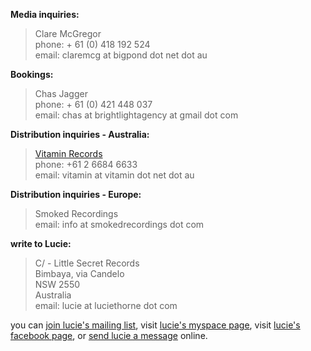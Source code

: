**Media inquiries:**

> Clare McGregor  
> phone: + 61 (0) 418 192 524  
> email: claremcg at bigpond dot net dot au    

**Bookings:**

> Chas Jagger  
> phone: + 61 (0) 421 448 037  
> email: chas at brightlightagency at gmail dot com  

**Distribution inquiries - Australia:**  

> [Vitamin Records][1]    
> phone: +61 2 6684 6633  
> email: vitamin at vitamin dot net dot au

**Distribution inquiries - Europe:**

> Smoked Recordings  
> email: info at smokedrecordings dot com  

  [12]: mailto:vitamin@vitamin.net.au

**write to Lucie:**

> C/ - Little Secret Records  
> Bimbaya, via Candelo  
> NSW 2550  
> Australia  
> email: lucie at luciethorne dot com  

  [8]: mailto:lucie@luciethorne.com

you can [join lucie's mailing list][9], visit [lucie's myspace page][10], 
visit [lucie's facebook page][23], or [send lucie a message][11] online.

  [9]: ?p=forms/mailing-list
  [10]: http://www.myspace.com/luciethornemusic
  [11]: ?p=forms/send-message
  [22]: http://www.abc.net.au/triplej/homeandhosed/blog/s2551581.htm
  [23]: http://www.facebook.com/lucie.thorne#!/lucie.thorne
  [1]: https://www.vitamin.net.au/

